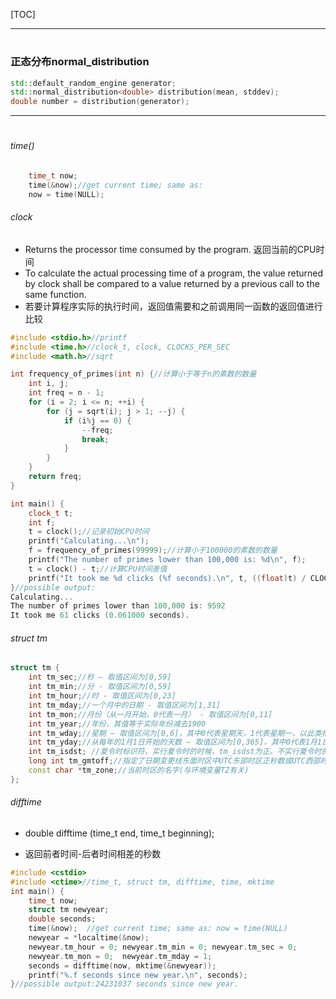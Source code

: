 





[TOC]





---

# <random>

### 正态分布normal_distribution



```cpp
std::default_random_engine generator;
std::normal_distribution<double> distribution(mean, stddev);
double number = distribution(generator);
```



---

# <ctime>



###### time()



```cpp
	time_t now;
	time(&now);//get current time; same as: 
	now = time(NULL);
```





###### clock

-   Returns the processor time consumed by the program. 返回当前的CPU时间
-   To calculate the actual processing time of a program, the value returned by clock shall be compared to a value returned by a previous call to the same function.
-   若要计算程序实际的执行时间，返回值需要和之前调用同一函数的返回值进行比较

```cpp
#include <stdio.h>//printf
#include <time.h>//clock_t, clock, CLOCKS_PER_SEC
#include <math.h>//sqrt

int frequency_of_primes(int n) {//计算小于等于n的素数的数量
	int i, j;
	int freq = n - 1;
	for (i = 2; i <= n; ++i) {
		for (j = sqrt(i); j > 1; --j) {
			if (i%j == 0) {
				--freq;
				break;
			}
		}
	}
	return freq;
}

int main() {
	clock_t t;
	int f;
	t = clock();//记录初始CPU时间
	printf("Calculating...\n");
	f = frequency_of_primes(99999);//计算小于100000的素数的数量
	printf("The number of primes lower than 100,000 is: %d\n", f);
	t = clock() - t;//计算CPU时间差值
	printf("It took me %d clicks (%f seconds).\n", t, ((float)t) / CLOCKS_PER_SEC);
}//possible output:
Calculating...
The number of primes lower than 100,000 is: 9592
It took me 61 clicks (0.061000 seconds).
```





###### struct tm

```cpp
struct tm {
	int tm_sec;//秒 – 取值区间为[0,59]
	int tm_min;//分 - 取值区间为[0,59]
	int tm_hour;//时 - 取值区间为[0,23]
	int tm_mday;//一个月中的日期 - 取值区间为[1,31]
	int tm_mon;//月份（从一月开始，0代表一月） - 取值区间为[0,11]
	int tm_year;//年份，其值等于实际年份减去1900
	int tm_wday;//星期 – 取值区间为[0,6]，其中0代表星期天，1代表星期一，以此类推
	int tm_yday;//从每年的1月1日开始的天数 – 取值区间为[0,365]，其中0代表1月1日，1代表1月2日，以此类推
	int tm_isdst; //夏令时标识符，实行夏令时的时候，tm_isdst为正。不实行夏令时的时候，tm_isdst为0；不了解情况时，tm_isdst()为负
	long int tm_gmtoff;//指定了日期变更线东面时区中UTC东部时区正秒数或UTC西部时区的负秒数
	const char *tm_zone;//当前时区的名字(与环境变量TZ有关)
};
```





###### difftime

-   double difftime (time_t end, time_t beginning);

-   返回前者时间-后者时间相差的秒数

```cpp
#include <cstdio>
#include <ctime>//time_t, struct tm, difftime, time, mktime
int main() {
	time_t now;
	struct tm newyear;
	double seconds;
	time(&now);  //get current time; same as: now = time(NULL)
	newyear = *localtime(&now);
	newyear.tm_hour = 0; newyear.tm_min = 0; newyear.tm_sec = 0;
	newyear.tm_mon = 0;  newyear.tm_mday = 1;
	seconds = difftime(now, mktime(&newyear));
	printf("%.f seconds since new year.\n", seconds);
}//possible output:24231037 seconds since new year.
```









